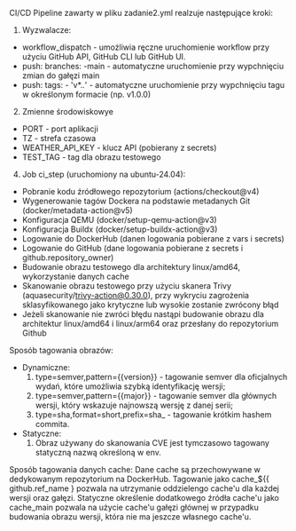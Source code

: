 CI/CD Pipeline zawarty w pliku zadanie2.yml realzuje następujące kroki:

1. Wyzwalacze:
  - workflow_dispatch - umożliwia ręczne uruchomienie workflow przy użyciu GitHub API, GitHub CLI lub GitHub UI.
  - push: branches: -main - automatyczne uruchomienie przy wypchnięciu zmian do gałęzi main
  - push: tags: - 'v*.*.*' - automatyczne uruchomienie przy wypchnięciu tagu w określonym formacie (np. v1.0.0)

2. Zmienne środowiskowye
  - PORT - port aplikacji
  - TZ - strefa czasowa
  - WEATHER_API_KEY - klucz API (pobierany z secrets)
  - TEST_TAG - tag dla obrazu testowego

4. Job ci_step (uruchomiony na ubuntu-24.04):
  - Pobranie kodu źródłowego repozytorium (actions/checkout@v4)
  - Wygenerowanie tagów Dockera na podstawie metadanych Git (docker/metadata-action@v5)
  - Konfiguracja QEMU (docker/setup-qemu-action@v3)
  - Konfiguracja Buildx (docker/setup-buildx-action@v3)
  - Logowanie do DockerHub (danen logowania pobierane z vars i secrets)
  - Logowanie do GitHub (dane logowania pobierane z secrets i github.repository_owner)
  - Budowanie obrazu testowego dla architektury linux/amd64, wykorzystanie danych cache
  - Skanowanie obrazu testowego przy użyciu skanera Trivy (aquasecurity/trivy-action@0.30.0), przy wykryciu zagrożenia sklasyfikowanego jako krytyczne lub wysokie zostanie zwrócony błąd
  - Jeżeli skanowanie nie zwróci błędu nastąpi budowanie obrazu dla architektur linux/amd64 i linux/arm64 oraz przesłany do repozytorium Github

Sposób tagowania obrazów:
  - Dynamiczne:
    1. type=semver,pattern={{version}} - tagowanie semver dla oficjalnych wydań, które umożliwia szybką identyfikację wersji;
    2. type=semver,pattern={{major}} - tagowanie semver dla głównych wersji, który wskazuje najnowszą wersję z danej serii;
    3. type=sha,format=short,prefix=sha_ - tagowanie krótkim hashem commita.
  - Statyczne:
    1. Obraz używany do skanowania CVE jest tymczasowo tagowany statyczną nazwą określoną w env.

Sposób tagowania danych cache:
Dane cache są przechowywane w dedykowanym repozytorium na DockerHub.
Tagowanie jako cache_${{ github.ref_name } pozwala na utrzymanie oddzielengo cache'u dla każdej wersji oraz gałęzi.
Statyczne określenie dodatkowego źródła cache'u jako cache_main pozwala na użycie cache'u gałęzi głównej w przypadku budowania obrazu wersji, która nie ma jeszcze własnego cache'u.

